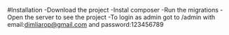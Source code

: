 #Installation 
-Download the project
-Instal composer 
-Run the migrations
-Open the server to see the project
-To login as admin got to /admin with email:dimliarop@gmail.com and password:123456789
